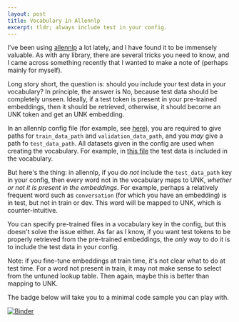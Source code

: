 ```yaml
---
layout: post
title: Vocabulary in Allennlp
excerpt: tldr; always include test in your config.
---
```


I've been using [allennlp](https://github.com/allenai/allennlp/) a lot lately, and I have found it to be immensely 
valuable. As with any library, there are several tricks you need to know, and I came across something recently that
I wanted to make a note of (perhaps mainly for myself).

Long story short, the question is: should you include your test data in your vocabulary? In principle, the answer is 
No, because test data should be completely unseen. Ideally, if a test token is present in your pre-trained embeddings, then it 
should be retrieved, otherwise, it should become an UNK token and get an UNK embedding.

In an allennlp config file (for example, see [here](https://github.com/allenai/allennlp/blob/master/training_config/ner.jsonnet)), you are required to give 
paths for `train_data_path` and `validation_data_path`, and you _may_ 
give a path fo `test_data_path`. All datasets given in the config are used when creating the 
vocabulary. For example, in [this file](https://github.com/allenai/allennlp/blob/master/training_config/ner.jsonnet) 
the test data is included in the vocabulary.

But here's the thing: in allennlp, if you do *not* include the `test_data_path` key in your config, then every word
not in the vocabulary maps to UNK, _whether or not it is present in the embeddings_. For example, perhaps a relatively
frequent word such as `conversation` (for which you have an embedding) is in test, but not in train or dev. This word will
be mapped to UNK, which is counter-intuitive. 

You can specify pre-trained files
in a vocabulary key in the config, but this doesn't solve the issue either. As far as I know, if you want test tokens
to be properly retrieved from the pre-trained embeddings, the _only way_ to do it is to include the test data in your config.

Note: if you fine-tune embeddings at train time, it's not clear what to do at test time. For a word not present in train, it may not
make sense to select from the untuned lookup table. Then again, maybe this is better than mapping to UNK.

The badge below will take you to a minimal code sample you can play with.

[![Binder](https://mybinder.org/badge_logo.svg)](https://mybinder.org/v2/gist/mayhewsw/3ced494825fa65378464cbf268325b58/master)
